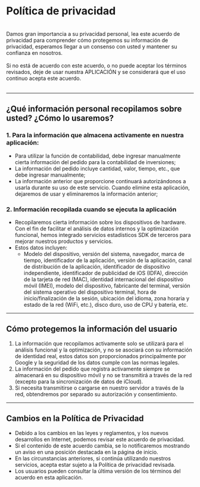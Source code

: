 # Política de privacidad
<br>
Damos gran importancia a su privacidad personal, lea este acuerdo de privacidad para comprender cómo protegemos su información de privacidad, esperamos llegar a un consenso con usted y mantener su confianza en nosotros.
<br><br>Si no está de acuerdo con este acuerdo, o no puede aceptar los términos revisados, deje de usar nuestra APLICACIÓN y se considerará que el uso continuo acepta este acuerdo.
<br><br>

***

## ¿Qué información personal recopilamos sobre usted? ¿Cómo lo usaremos?
### 1. Para la información que almacena activamente en nuestra aplicación:
   - Para utilizar la función de contabilidad, debe ingresar manualmente cierta información del pedido para la contabilidad de inversiones;
   - La información del pedido incluye cantidad, valor, tiempo, etc., que debe ingresar manualmente;
   - La información anterior que proporcione continuará autorizándonos a usarla durante su uso de este servicio. Cuando elimine esta aplicación, dejaremos de usar y eliminaremos la información anterior;

### 2. Información recopilada cuando se ejecuta la aplicación
   - Recopilaremos cierta información sobre los dispositivos de hardware. Con el fin de facilitar el análisis de datos internos y la optimización funcional, hemos integrado servicios estadísticos SDK de terceros para mejorar nuestros productos y servicios.
   - Estos datos incluyen:
      - Modelo del dispositivo, versión del sistema, navegador, marca de tiempo, identificador de la aplicación, versión de la aplicación, canal de distribución de la aplicación, identificador de dispositivo independiente, identificador de publicidad de iOS (IDFA), dirección de la tarjeta de red (MAC), identidad internacional del dispositivo móvil (IMEI), modelo del dispositivo, fabricante del terminal, versión del sistema operativo del dispositivo terminal, hora de inicio/finalización de la sesión, ubicación del idioma, zona horaria y estado de la red (WiFi, etc.), disco duro, uso de CPU y batería, etc.

***
## Cómo protegemos la información del usuario
   1. La información que recopilamos activamente solo se utilizará para el análisis funcional y la optimización, y no se asociará con su información de identidad real, estos datos son proporcionados principalmente por Google y la seguridad de los datos cumple con las normas legales.
   2. La información del pedido que registra activamente siempre se almacenará en su dispositivo móvil y no se transmitirá a través de la red (excepto para la sincronización de datos de iCloud).
   3. Si necesita transmitirse o cargarse en nuestro servidor a través de la red, obtendremos por separado su autorización y consentimiento.
***
## Cambios en la Política de Privacidad
   - Debido a los cambios en las leyes y reglamentos, y los nuevos desarrollos en Internet, podemos revisar este acuerdo de privacidad.
   - Si el contenido de este acuerdo cambia, se lo notificaremos mostrando un aviso en una posición destacada en la página de inicio.
   - En las circunstancias anteriores, si continúa utilizando nuestros servicios, acepta estar sujeto a la Política de privacidad revisada.
   - Los usuarios pueden consultar la última versión de los términos del acuerdo en esta aplicación.
